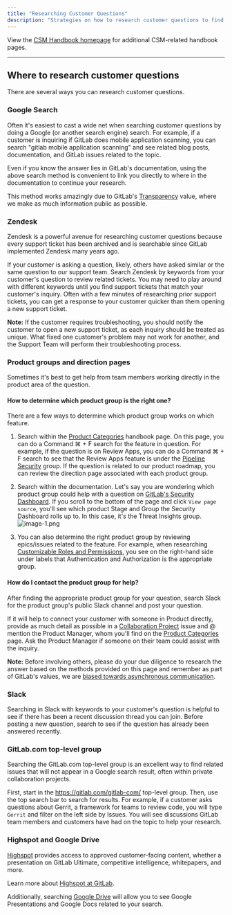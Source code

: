 ```yaml
---
title: "Researching Customer Questions"
description: "Strategies on how to research customer questions to find answers."
---
```


View the [CSM Handbook homepage](/handbook/customer-success/csm/) for additional CSM-related handbook pages.

---

## Where to research customer questions

There are several ways you can research customer questions.

### Google Search

Often it's easiest to cast a wide net when searching customer questions by doing a Google (or another search engine) search. For example, if a customer is inquiring if GitLab does mobile application scanning, you can search "gitlab mobile application scanning" and see related blog posts, documentation, and GitLab issues related to the topic.

Even if you know the answer lies in GitLab's documentation, using the above search method is convenient to link you directly to where in the documentation to continue your research.

This method works amazingly due to GitLab's [Transparency](/handbook/values/#transparency) value, where we make as much information public as possible.

### Zendesk

Zendesk is a powerful avenue for researching customer questions because every support ticket has been archived and is searchable since GitLab implemented Zendesk many years ago.

If your customer is asking a question, likely, others have asked similar or the same question to our support team. Search Zendesk by keywords from your customer's question to review related tickets. You may need to play around with different keywords until you find support tickets that match your customer's inquiry. Often with a few minutes of researching prior support tickets, you can get a response to your customer quicker than them opening a new support ticket.

**Note:** If the customer requires troubleshooting, you should notify the customer to open a new support ticket, as each inquiry should be treated as unique. What fixed one customer's problem may not work for another, and the Support Team will perform their troubleshooting process.

### Product groups and direction pages

Sometimes it's best to get help from team members working directly in the product area of the question.

#### How to determine which product group is the right one?

There are a few ways to determine which product group works on which feature.

1. Search within the [Product Categories](/handbook/product/categories/) handbook page. On this page, you can do a Command ⌘ + F search for the feature in question. For example, if the question is on Review Apps, you can do a Command ⌘ + F search to see that the Review Apps feature is under the [Pipeline Security](/handbook/product/categories/#pipeline-security-group) group. If the question is related to our product roadmap, you can review the direction page associated with each product group.

1. Search within the documentation. Let's say you are wondering which product group could help with a question on [GitLab's Security Dashboard](https://docs.gitlab.com/ee/user/application_security/security_dashboard/). If you scroll to the bottom of the page and click `View page source`, you'll see which product Stage and Group the Security Dashboard rolls up to. In this case, it's the Threat Insights group.
![image-1.png](/images/customer-success/csm/researching-customer-questions/image-1.png)

1. You can also determine the right product group by reviewing epics/issues related to the feature. For example, when researching [Customizable Roles and Permissions](https://gitlab.com/groups/gitlab-org/-/epics/4035), you see on the right-hand side under labels that Authentication and Authorization is the appropriate group.

#### How do I contact the product group for help?

After finding the appropriate product group for your question, search Slack for the product group's public Slack channel and post your question.

If it will help to connect your customer with someone in Product directly, provide as much detail as possible in a [Collaboration Project](/handbook/customer-success/csm/customer-collaboration-project/) issue and @ mention the Product Manager, whom you'll find on the [Product Categories](/handbook/product/categories/) page. Ask the Product Manager if someone on their team could assist with the inquiry.

**Note:** Before involving others, please do your due diligence to research the answer based on the methods provided on this page and remember as part of GitLab's values, we are [biased towards asynchronous communication](/handbook/values/#bias-towards-asynchronous-communication).

### Slack

Searching in Slack with keywords to your customer's question is helpful to see if there has been a recent discussion thread you can join. Before posting a new question, search to see if the question has already been answered recently.

### GitLab.com top-level group

Searching the GitLab.com top-level group is an excellent way to find related issues that will not appear in a Google search result, often within private collaboration projects.

First, start in the https://gitlab.com/gitlab-com/ top-level group. Then, use the top search bar to search for results. For example, if a customer asks questions about Gerrit, a framework for teams to review code, you will type `Gerrit` and filter on the left side by Issues. You will see discussions GitLab team members and customers have had on the topic to help your research.

### Highspot and Google Drive

[Highspot](https://gitlab.highspot.com/) provides access to approved customer-facing content, whether a presentation on GitLab Ultimate, competitive intelligence, whitepapers, and more.

Learn more about [Highspot at GitLab](/handbook/sales/field-communications/gitlab-highspot/).

Additionally, searching [Google Drive](https://drive.google.com/) will allow you to see Google Presentations and Google Docs related to your search.
